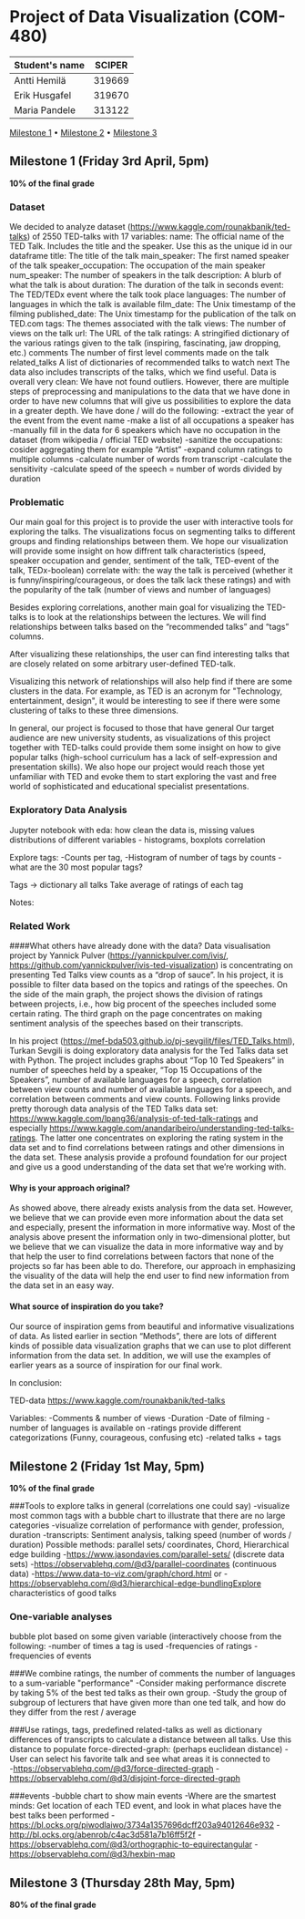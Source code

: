 # Project of Data Visualization (COM-480)

| Student's name | SCIPER |
| -------------- | ------ |
|Antti Hemilä|319669|
|Erik Husgafel|319670|
|Maria Pandele|313122|

[Milestone 1](#milestone-1-friday-3rd-april-5pm) • [Milestone 2](#milestone-2-friday-1st-may-5pm) • [Milestone 3](#milestone-3-thursday-28th-may-5pm)

## Milestone 1 (Friday 3rd April, 5pm)

**10% of the final grade**
### Dataset
We decided to analyze dataset (https://www.kaggle.com/rounakbanik/ted-talks) of 2550 TED-talks with 17 variables: 
name: The official name of the TED Talk. Includes the title and the speaker. Use this as the unique id in our dataframe
title: The title of the talk
main_speaker: The first named speaker of the talk
speaker_occupation: The occupation of the main speaker
num_speaker: The number of speakers in the talk
description: A blurb of what the talk is about
duration: The duration of the talk in seconds
event: The TED/TEDx event where the talk took place
languages: The number of languages in which the talk is available
film_date: The Unix timestamp of the filming
published_date: The Unix timestamp for the publication of the talk on TED.com
tags: The themes associated with the talk
views: The number of views on the talk
url: The URL of the talk
ratings: A stringified dictionary of the various ratings given to the talk (inspiring, fascinating, jaw dropping, etc.)
comments The number of first level comments made on the talk
related_talks A list of dictionaries of recommended talks to watch next
The data also includes transcripts of the talks, which we find useful.
Data is overall very clean: We have not found outliers. However, there are multiple steps of preprocessing and manipulations to the data that we have done in order to have new columns that will give us possibilities to explore the data in a greater depth. We have done / will do the following:
-extract the year of the event from the event name
-make a list of all occupations a speaker has 
-manually fill in the data for 6 speakers which have no occupation in the dataset (from wikipedia / official TED website)
-sanitize the occupations: cosider aggregating them for example “Artist”
-expand column ratings to multiple columns
-calculate number of words from transcript
-calculate the sensitivity 
-calculate speed of the speech = number of words divided by duration 



### Problematic

Our main goal for this project is to provide the user with interactive tools for exploring the talks. The visualizations focus on segmenting talks to different groups and finding relationships between them. We hope our visualization will provide some insight on how diffrent talk characteristics (speed, speaker occupation and gender, sentiment of the talk, TED-event of the talk, TEDx-boolean) correlate with:
the way the talk is perceived (whether it is funny/inspiring/courageous, or does the talk lack these ratings) and 
with the popularity of the talk (number of views and number of languages)

Besides exploring correlations, another main goal for visualizing the TED-talks is to look at the relationships between the lectures. We will find relationships between talks based on the “recommended talks” and “tags” columns.

After visualizing these relationships, the user can find interesting talks that are closely related on some arbitrary user-defined TED-talk. 

Visualizing this network of relationships will also help find if there are some clusters in the data. For example, as TED is an acronym for "Technology, entertainment, design", it would be interesting to see if there were some clustering of talks to these three dimensions.

In general, our project is focused to those that have general Our target audience are new university students, as visualizations of this project together with TED-talks could provide them some insight on how to give popular talks (high-school curriculum has a lack of self-expression and presentation skills). 
We also hope our project would reach those yet unfamiliar with TED and evoke them to start exploring the vast and free world of sophisticated and educational specialist presentations. 



### Exploratory Data Analysis

Jupyter notebook with eda:
how clean the data is, missing values
distributions of different variables - histograms, boxplots
correlation


Explore tags:
-Counts per tag,
-Histogram of number of tags by counts
-what are the 30 most popular tags?


Tags -> dictionary all talks
Take average of ratings of each tag



Notes:



### Related Work

####What others have already done with the data?
Data visualisation project by Yannick Pulver (https://yannickpulver.com/ivis/, 
https://github.com/yannickpulver/ivis-ted-visualization) is concentrating on presenting Ted Talks view counts as a “drop of sauce”. In his project, it is possible to filter data based on the topics and ratings of the speeches. On the side of the main graph, the project shows the division of ratings between projects, i.e., how big procent of the speeches included some certain rating. The third graph on the page concentrates on making sentiment analysis of the speeches based on their transcripts.

In his project (https://mef-bda503.github.io/pj-sevgilit/files/TED_Talks.html), Turkan Sevgili is doing exploratory data analysis for the Ted Talks data set with Python. The project includes graphs about “Top 10 Ted Speakers” in number of speeches held by a speaker, “Top 15 Occupations of the Speakers”, number of available languages for a speech, correlation between view counts and number of available languages for a speech, and correlation between comments and view counts.
Following links provide pretty thorough data analysis of the TED Talks data set: https://www.kaggle.com/lpang36/analysis-of-ted-talk-ratings and especially https://www.kaggle.com/anandaribeiro/understanding-ted-talks-ratings. The latter one concentrates on exploring the rating system in the data set and to find correlations between ratings and other dimensions in the data set. These analysis provide a profound foundation for our project and give us a good understanding of the data set that we’re working with.


#### Why is your approach original?
As showed above, there already exists analysis from the data set. However, we believe that we can provide even more information about the data set and especially, present the information in more informative way. Most of the analysis above present the information only in two-dimensional plotter, but we believe that we can visualize the data in more informative way and by that help the user to find correlations between factors that none of the projects so far has been able to do. Therefore, our approach in emphasizing the visuality of the data will help the end user to find new information from the data set in an easy way.
#### What source of inspiration do you take?
Our source of inspiration gems from beautiful and informative visualizations of data. As listed earlier in section “Methods”, there are lots of different kinds of possible data visualization graphs that we can use to plot different information from the data set. In addition, we will use the examples of earlier years as a source of inspiration for our final work.


In conclusion:

TED-data
https://www.kaggle.com/rounakbanik/ted-talks

Variables:
-Comments & number of views
-Duration
-Date of filming
-number of languages is available on
-ratings provide different categorizations (Funny, courageous, confusing etc)
-related talks + tags




## Milestone 2 (Friday 1st May, 5pm)

**10% of the final grade**



###Tools to explore talks in general (correlations one could say)
-visualize most common tags with a bubble chart to illustrate that there are no large categories
-visualize correlation of performance with gender, profession, duration
-transcripts: Sentiment analysis, talking speed (number of words / duration)
Possible methods: parallel sets/ coordinates, Chord, Hierarchical edge building
-https://www.jasondavies.com/parallel-sets/  (discrete data sets)
-https://observablehq.com/@d3/parallel-coordinates (continuous data)
-https://www.data-to-viz.com/graph/chord.html or
-https://observablehq.com/@d3/hierarchical-edge-bundlingExplore characteristics
of good talks


### One-variable analyses
bubble plot based on some given variable (interactively choose from the following:
-number of times a tag is used
-frequencies of ratings
-frequencies of events


###We combine ratings, the number of comments the number of languages to a sum-variable "performance"
-Consider making performance discrete by taking 5% of the best ted talks as their own group.
-Study the group of subgroup of lecturers that have given more than one ted talk, and how do they differ from the rest / average


###Use ratings, tags, predefined related-talks as well as dictionary differences of transcripts to calculate a distance between all talks. Use this distance to populate force-directed-graph:
(perhaps euclidean distance)
-User can select his favorite talk and see what areas it is connected to    
-https://observablehq.com/@d3/force-directed-graph
-https://observablehq.com/@d3/disjoint-force-directed-graph


###events
-bubble chart to show main events
-Where are the smartest minds: Get location of each TED event, and look in what places have the best talks been performed
-https://bl.ocks.org/piwodlaiwo/3734a1357696dcff203a94012646e932
-http://bl.ocks.org/abenrob/c4ac3d581a7b16ff5f2f
-https://observablehq.com/@d3/orthographic-to-equirectangular
-https://observablehq.com/@d3/hexbin-map




## Milestone 3 (Thursday 28th May, 5pm)

**80% of the final grade**

